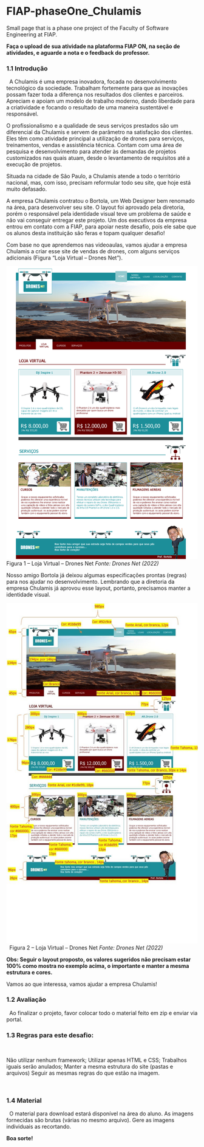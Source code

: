 # FIAP-phaseOne_Chulamis
Small page that is a phase one project of the Faculty of Software Engineering at FIAP.

**Faça o upload de sua atividade na plataforma FIAP ON, na seção de atividades, e aguarde a nota e o feedback do professor.**
 
### 1.1 Introdução
 
A Chulamis é uma empresa inovadora, focada no desenvolvimento tecnológico da sociedade.
Trabalham fortemente para que as inovações possam fazer toda a diferença nos resultados dos clientes e parceiros.
Apreciam e apoiam um modelo de trabalho moderno, dando liberdade para a criatividade e focando o resultado de uma maneira sustentável e responsável.

O profissionalismo e a qualidade de seus serviços prestados são um diferencial da Chulamis e servem de parâmetro na satisfação dos clientes.
Eles têm como atividade principal a utilização de drones para serviços, treinamentos, vendas e assistência técnica. Contam com uma área de pesquisa e desenvolvimento para atender às demandas de projetos customizados nas quais atuam, desde o levantamento de requisitos até a execução de projetos.

Situada na cidade de São Paulo, a Chulamis atende a todo o território nacional, mas, com isso, precisam reformular todo seu site, que hoje está muito defasado.

A empresa Chulamis contratou o Bortola, um Web Designer bem renomado na área, para desenvolver seu site. O layout foi aprovado pela diretoria, porém o responsável pela identidade visual teve um problema de saúde e não vai conseguir entregar este projeto. Um dos executivos da empresa entrou em contato com a FIAP, para apoiar neste desafio, pois ele sabe que os alunos desta instituição são feras e topam qualquer desafio!   

Com base no que aprendemos nas videoaulas, vamos ajudar a empresa Chulamis a criar esse site de vendas de drones, com alguns serviços adicionais (Figura “Loja Virtual – Drones Net”).

![Loja Virtual](modelo.png)
Figura 1 – Loja Virtual – Drones Net
*Fonte: Drones Net (2022)*

Nosso amigo Bortola já deixou algumas especificações prontas (regras) para nos ajudar no desenvolvimento. Lembrando que a diretoria da empresa Chulamis já aprovou esse layout, portanto, precisamos manter a identidade visual.

![Protótypo](Prototype.jpg) 
Figura 2 – Loja Virtual – Drones Net
*Fonte: Drones Net (2022)*

**Obs: Seguir o layout proposto, os valores sugeridos não precisam estar 100% como mostra no exemplo acima, o importante e manter a mesma estrutura e cores.**

Vamos ao que interessa, vamos ajudar a empresa Chulamis!

### 1.2 Avaliação
 
Ao finalizar o projeto, favor colocar todo o material feito em zip e enviar via portal.
 
### 1.3 Regras para este desafio:
 

Não utilizar nenhum framework;
Utilizar apenas HTML e CSS;
Trabalhos iguais serão anulados;
Manter a mesma estrutura do site (pastas e arquivos)
Seguir as mesmas regras do que estão na imagem.

 
### 1.4 Material
 
O material para download estará disponível na área do aluno.
As imagens fornecidas são brutas (várias no mesmo arquivo). Gere as imagens individuais as recortando.
 

**Boa sorte!**                          